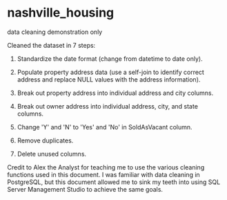# nashville_housing
data cleaning demonstration only

Cleaned the dataset in 7 steps:

1. Standardize the date format (change from datetime to date only).

2. Populate property address data (use a self-join to identify correct address and replace NULL values with the address information).

3. Break out property address into individual address and city columns.

4. Break out owner address into individual address, city, and state columns.

5. Change 'Y' and 'N' to 'Yes' and 'No' in SoldAsVacant column.

6. Remove duplicates.

7. Delete unused columns.



Credit to Alex the Analyst for teaching me to use the various cleaning functions used in this document.  I was familiar with data cleaning in PostgreSQL, but
this document allowed me to sink my teeth into using SQL Server Management Studio to achieve the same goals.
